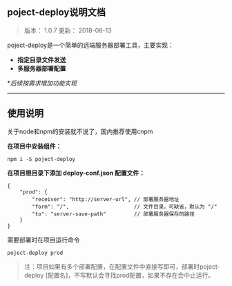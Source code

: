 ## poject-deploy说明文档 ##

> 版本： 1.0.7
> 更新： 2018-08-13

poject-deploy是一个简单的远端服务器部署工具，主要实现：

- **指定目录文件发送**
- **多服务器部署配置**

**后续按需求增加功能实现*

-------------------

## 使用说明

关于node和npm的安装就不说了，国内推荐使用cnpm

**在项目中安装组件：**

    npm i -S poject-deploy
    
**在项目根目录下添加 deploy-conf.json 配置文件：**

	{
	    "prod": {
	        "receiver": "http://server-url", // 部署服务器地址
	        "form": "/",                     // 文件目录，可缺省，默认为 "/"
	        "to": "server-save-path"         // 部署服务器保存的路径
	    }
	}
	

需要部署时在项目运行命令

	poject-deploy prod


> 注：项目如果有多个部署配置，在配置文件中直接写即可，部署时poject-deploy [配置名]，不写默认会寻找prod配置，如果不存在会中止运行。
